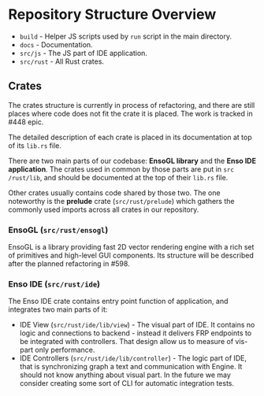 # Repository Structure Overview

- `build` - Helper JS scripts used by `run` script in the main directory.
- `docs` - Documentation.
- `src/js` - The JS part of IDE application.
- `src/rust` - All Rust crates.

## Crates

The crates structure is currently in process of refactoring, and there are still
places where code does not fit the crate it is placed. The work is tracked in
#448 epic.

The detailed description of each crate is placed in its documentation at top of
its `lib.rs` file.

There are two main parts of our codebase: **EnsoGL library** and the **Enso IDE
application**. The crates used in common by those parts are put in
`src /rust/lib`, and should be documented at the top of their `lib.rs` file.

Other crates usually contains code shared by those two. The one noteworthy is
the **prelude** crate (`src/rust/prelude`) which gathers the commonly used
imports across all crates in our repository.

### EnsoGL (`src/rust/ensogl`)

EnsoGL is a library providing fast 2D vector rendering engine with a rich set of
primitives and high-level GUI components. Its structure will be described after
the planned refactoring in #598.

### Enso IDE (`src/rust/ide`)

The Enso IDE crate contains entry point function of application, and integrates
two main parts of it:

- IDE View (`src/rust/ide/lib/view`) - The visual part of IDE. It contains no
  logic and connections to backend - instead it delivers FRP endpoints to be
  integrated with controllers. That design allow us to measure of vis-part only
  performance.
- IDE Controllers (`src/rust/ide/lib/controller`) - The logic part of IDE, that
  is synchronizing graph a text and communication with Engine. It should not
  know anything about visual part. In the future we may consider creating some
  sort of CLI for automatic integration tests.
